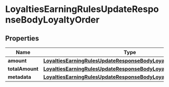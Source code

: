 

# LoyaltiesEarningRulesUpdateResponseBodyLoyaltyOrder


## Properties

| Name | Type | Description |
|------------ | ------------- | ------------- |
|**amount** | [**LoyaltiesEarningRulesUpdateResponseBodyLoyaltyOrderAmount**](LoyaltiesEarningRulesUpdateResponseBodyLoyaltyOrderAmount.md) |  |
|**totalAmount** | [**LoyaltiesEarningRulesUpdateResponseBodyLoyaltyOrderTotalAmount**](LoyaltiesEarningRulesUpdateResponseBodyLoyaltyOrderTotalAmount.md) |  |
|**metadata** | [**LoyaltiesEarningRulesUpdateResponseBodyLoyaltyOrderMetadata**](LoyaltiesEarningRulesUpdateResponseBodyLoyaltyOrderMetadata.md) |  |



